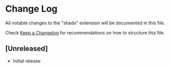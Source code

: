 # Change Log

All notable changes to the "shado" extension will be documented in this file.

Check [Keep a Changelog](http://keepachangelog.com/) for recommendations on how to structure this file.

## [Unreleased]

- Initial release
